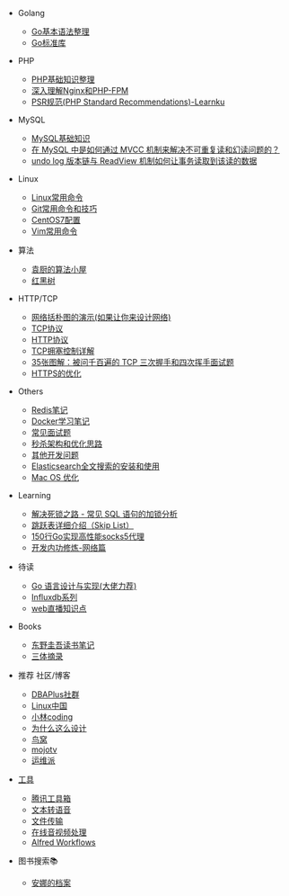 <!-- docs/_sidebar.md -->


* Golang
	- [Go基本语法整理](/golang/Go基本语法整理.md)
	- [Go标准库](/golang/Go标准库.md)

* PHP
	- [PHP基础知识整理](/php/php.md)
	- [深入理解Nginx和PHP-FPM](/php/php-fpm.md)
	- [PSR规范(PHP Standard Recommendations)-Learnku](https://learnku.com/docs/psr)

* MySQL
	- [MySQL基础知识](/mysql/mysql.md)
	- [在 MySQL 中是如何通过 MVCC 机制来解决不可重复读和幻读问题的？](https://mp.weixin.qq.com/s/CGb94hM9POkdUQFNIrQXwA)
	- [undo log 版本链与 ReadView 机制如何让事务读取到该读的数据](https://mp.weixin.qq.com/s/DOlCuvnWm87zeE51baDqhA)

* Linux
	- [Linux常用命令](/linux/Linux常用命令.md)
	- [Git常用命令和技巧](/linux/Git常用命令和技巧.md)
	- [CentOS7配置](/linux/CentOS7配置.md)
	- [Vim常用命令](/linux/vim常用命令.md)

* 算法
	- [袁厨的算法小屋](https://github.com/chefyuan/algorithm-base)
	- [红黑树](https://mp.weixin.qq.com/s/UY6fHTOFSRt_fHWp-wVqNA)

* HTTP/TCP
	- [网络括朴图的演示(如果让你来设计网络)](https://mp.weixin.qq.com/s/jiPMUk6zUdOY6eKxAjNDbQ)
	- [TCP协议](https://mp.weixin.qq.com/s/Uf42QEL6WUSHOwJ403FwOA)
	- [HTTP协议](/others/http.md)
	- [TCP拥塞控制详解](https://mp.weixin.qq.com/s/KTKVu3uCC5MFlU5oylZPFA)
	- [35张图解：被问千百遍的 TCP 三次握手和四次挥手面试题](https://www.cnblogs.com/xiaolincoding/p/12638546.html)
	- [HTTPS的优化](https://mp.weixin.qq.com/s/gGOuIvrDuCP057v8KhTgXQ)

* Others
	- [Redis笔记](/others/redis.md)
	- [Docker学习笔记](/others/Docker学习笔记.md)
	- [常见面试题](/others/面试题.md)
	- [秒杀架构和优化思路](/others/秒杀架构和优化思路.md)
	- [其他开发问题](/others/other.md)
	- [Elasticsearch全文搜索的安装和使用](/others/Elasticsearch.md)
	- [Mac OS 优化](/macos/macos.md)

* Learning
	- [解决死锁之路 - 常见 SQL 语句的加锁分析](https://www.aneasystone.com/archives/2017/12/solving-dead-locks-three.html)
	- [跳跃表详细介绍（Skip List）](https://mp.weixin.qq.com/s/KN9irTdsuiREuiqujWYSTQ)
	- [150行Go实现高性能socks5代理](https://mp.weixin.qq.com/s/WjRRCU3xKvDRKgru9dZ7hg)
	- [开发内功修炼-网络篇](https://mp.weixin.qq.com/mp/appmsgalbum?action=getalbum&album_id=1532487451997454337)

* 待读
	- [Go 语言设计与实现(大佬力荐)](https://draveness.me/golang/docs/part1-prerequisite/ch01-prepare/golang-debug/)
	- [Influxdb系列](https://www.cnblogs.com/zouhao/p/10997903.html)
	- [web直播知识点](https://github.com/imweb/blog/issues/2)

* Books
	- [东野圭吾读书笔记](/books/东野圭吾.md)
	- [三体摘录](/books/三体.md)

* 推荐 社区/博客
	- [DBAPlus社群](https://dbaplus.cn/)
	- [Linux中国](https://linux.cn/tech/)
	- [小林coding](https://www.cnblogs.com/xiaolincoding/)
	- [为什么这么设计](https://draveness.me/)
	- [鸟窝](https://colobu.com/categories/Go/)
	- [mojotv](https://mojotv.cn/)
	- [运维派](http://www.yunweipai.com/)

* [工具](/others/tools.md)
	- [腾讯工具箱](https://tool.browser.qq.com/)
	- [文本转语音](https://ttsmaker.com/zh-cn)
	- [文件传输](https://filetransfer.io/)
	- [在线音视频处理](https://www.xunjieshipin.com/online-converter)
	- [Alfred Workflows](http://www.packal.org/workflow-list?sort_by=changed&sort_order=DESC&items_per_page=100)

* 图书搜索📚
	- [安娜的档案](https://zh.annas-archive.org/search)

